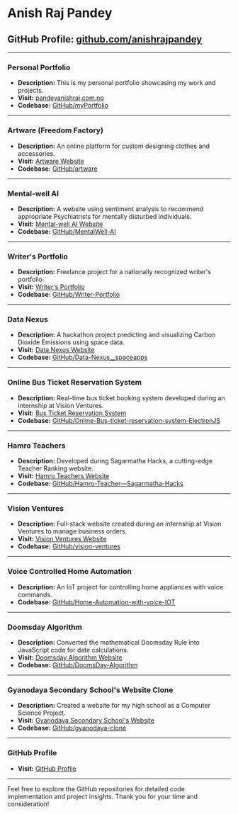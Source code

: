 # Anish Raj Pandey

## GitHub Profile: [github.com/anishrajpandey](https://github.com/anishrajpandey)

---

### Personal Portfolio

- **Description:** This is my personal portfolio showcasing my work and projects.
- **Visit:** [pandeyanishraj.com.np](https://pandeyanishraj.com.np/)
- **Codebase:** [GitHub/myPortfolio](https://github.com/anishrajpandey/myPortfolio)

---

### Artware (Freedom Factory)

- **Description:** An online platform for custom designing clothes and accessories.
- **Visit:** [Artware Website](https://www.artwarenepal.co/)
- **Codebase:** [GitHub/artware](https://github.com/anishrajpandey/artware)

---

### Mental-well AI

- **Description:** A website using sentiment analysis to recommend appropriate Psychiatrists for mentally disturbed individuals.
- **Visit:** [Mental-well AI Website](https://mental-well-ai.vercel.app/)
- **Codebase:** [GitHub/MentalWell-AI](https://github.com/anishrajpandey/MentalWell-AI)

---

### Writer's Portfolio

- **Description:** Freelance project for a nationally recognized writer's portfolio.
- **Visit:** [Writer's Portfolio](https://writer-portfolio-ecru.vercel.app/)
- **Codebase:** [GitHub/Writer-Portfolio](https://github.com/anishrajpandey/Writer-Portfolio)

---

### Data Nexus

- **Description:** A hackathon project predicting and visualizing Carbon Dioxide Emissions using space data.
- **Visit:** [Data Nexus Website](https://data-nexus.netlify.app/)
- **Codebase:** [GitHub/Data-Nexus\_\_spaceapps](https://github.com/anishrajpandey/Data-Nexus__spaceapps)

---

### Online Bus Ticket Reservation System

- **Description:** Real-time bus ticket booking system developed during an internship at Vision Ventures.
- **Visit:** [Bus Ticket Reservation System](https://anishrajpandey.github.io/BusTicketReservation/)
- **Codebase:** [GitHub/Online-Bus-ticket-reservation-system-ElectronJS](https://github.com/anishrajpandey/Online-Bus-ticket-reservation-system-ElectronJS)

---

### Hamro Teachers

- **Description:** Developed during Sagarmatha Hacks, a cutting-edge Teacher Ranking website.
- **Visit:** [Hamro Teachers Website](https://anishrajpandey.github.io/BusTicketReservation/)
- **Codebase:** [GitHub/Hamro-Teacher—Sagarmatha-Hacks](https://github.com/anishrajpandey/Hamro-Teacher—Sagarmatha-Hacks)

---

### Vision Ventures

- **Description:** Full-stack website created during an internship at Vision Ventures to manage business orders.
- **Visit:** [Vision Ventures Website](https://visionventures.com.np/)
- **Codebase:** [GitHub/vision-ventures](https://github.com/anishrajpandey/vision-ventures)

---

### Voice Controlled Home Automation

- **Description:** An IoT project for controlling home appliances with voice commands.
- **Codebase:** [GitHub/Home-Automation-with-voice-IOT](https://github.com/anishrajpandey/Home-Automation-with-voice-IOT)

---

### Doomsday Algorithm

- **Description:** Converted the mathematical Doomsday Rule into JavaScript code for date calculations.
- **Visit:** [Doomsday Algorithm Website](https://anishrajpandey.github.io/DoomsDay-Algorithm/)
- **Codebase:** [GitHub/DoomsDay-Algorithm](https://github.com/anishrajpandey/DoomsDay-Algorithm)

---

### Gyanodaya Secondary School's Website Clone

- **Description:** Created a website for my high school as a Computer Science Project.
- **Visit:** [Gyanodaya Secondary School's Website](https://anishrajpandey.github.io/gyanodaya-clone/)
- **Codebase:** [GitHub/gyanodaya-clone](https://github.com/anishrajpandey/gyanodaya-clone)

---

### GitHub Profile

- **Visit:** [GitHub Profile](https://github.com/anishrajpandey)

---

Feel free to explore the GitHub repositories for detailed code implementation and project insights. Thank you for your time and consideration!
